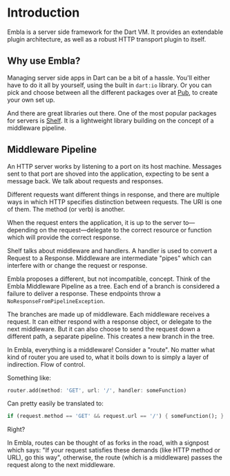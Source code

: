 # Introduction
Embla is a server side framework for the Dart VM. It provides an extendable plugin architecture,
as well as a robust HTTP transport plugin to itself.

## Why use Embla?
Managing server side apps in Dart can be a bit of a hassle. You'll either have to do it all by
yourself, using the built in `dart:io` library. Or you can pick and choose between all the different
packages over at [Pub](https://pub.dartlang.org), to create your own set up.

And there are great libraries out there. One of the most popular packages for servers is
[Shelf](https://pub.dartlang.org/packages/shelf). It is a lightweight library building on the
concept of a middleware pipeline.

## Middleware Pipeline
An HTTP server works by listening to a port on its host machine. Messages sent to that port are
shoved into the application, expecting to be sent a message back. We talk about requests and
responses.

Different requests want different things in response, and there are multiple ways in which HTTP
specifies distinction between requests. The URI is one of them. The method (or verb) is another.

When the request enters the application, it is up to the server to—depending on the
request—delegate to the correct resource or function which will provide the correct response.

Shelf talks about middleware and handlers. A handler is used to convert a Request to a Response.
Middleware are intermediate "pipes" which can interfere with or change the request or response.

Embla proposes a different, but not incompatible, concept. Think of the Embla Middleware Pipeline
as a tree. Each end of a branch is considered a failure to deliver a response. These endpoints
throw a `NoResponseFromPipelineException`.

The branches are made up of middleware. Each middleware receives a request. It can either respond
with a response object, or delegate to the next middleware. But it can also choose to send the
request down a different path, a separate pipeline. This creates a new branch in the tree.

In Embla, everything is a middleware! Consider a "route". No matter what kind of router you
are used to, what it boils down to is simply a layer of indirection. Flow of control.

Something like:

```dart
router.add(method: 'GET', url: '/', handler: someFunction)
```

Can pretty easily be translated to:

```dart
if (request.method == 'GET' && request.url == '/') { someFunction(); }
```

Right?

In Embla, routes can be thought of as forks in the road, with a signpost which says:
"If your request satisfies these demands (like HTTP method or URL), go this way", otherwise,
the route (which is a middleware) passes the request along to the next middleware.
